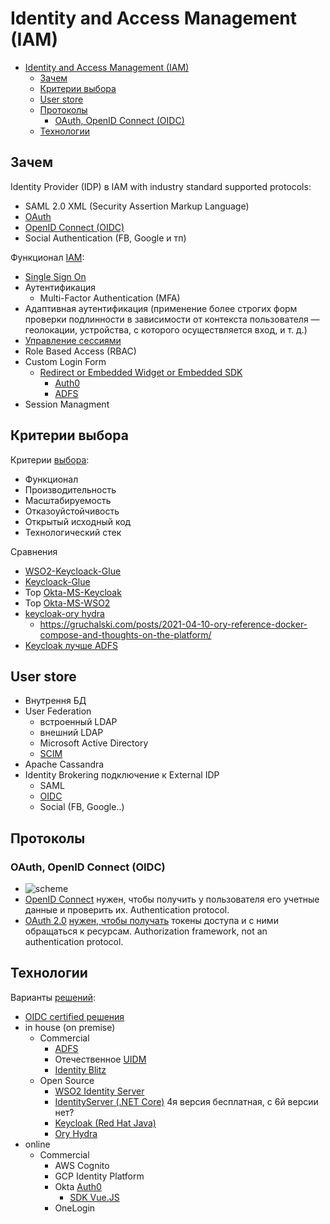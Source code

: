# Identity and Access Management (IAM)

- [Identity and Access Management (IAM)](#identity-and-access-management-iam)
	- [Зачем](#зачем)
	- [Критерии выбора](#критерии-выбора)
	- [User store](#user-store)
	- [Протоколы](#протоколы)
		- [OAuth, OpenID Connect (OIDC)](#oauth-openid-connect-oidc)
	- [Технологии](#технологии)

## Зачем

Identity Provider (IDP) в IAM with industry standard supported protocols:

- SAML 2.0 XML (Security Assertion Markup Language)
- [OAuth](../technology/protocols.integration/oauth.md)
- [OpenID Connect (OIDC)](../technology/protocols.integration/oidc.md)
- Social Authentication (FB, Google и тп)

Функционал [IAM](https://digitalguardian.com/blog/what-identity-and-access-management-iam):

- [Single Sign On](sso.md)
- Аутентификация
  - Multi-Factor Authentication (MFA)
- Адаптивная аутентификация (применение более строгих форм проверки подлинности в зависимости от контекста пользователя — геолокации, устройства, с которого осуществляется вход, и т. д.)
- [Управление сессиями](https://www.securitylab.ru/analytics/530059.php)
- Role Based Access (RBAC)
- Custom Login Form
	- [Redirect or Embedded Widget or Embedded SDK](https://developer.okta.com/docs/guides/sign-in-overview/main/#choose-your-auth)
		- [Auth0](https://auth0.com/docs/authenticate/login)
		- [ADFS](https://learn.microsoft.com/en-us/azure/active-directory/develop/scenario-spa-sign-in?tabs=javascript2)
- Session Managment

## Критерии выбора

Критерии [выбора](https://www.securitylab.ru/analytics/530059.php):

- Функционал
- Производительность
- Масштабируемость
- Отказоуйстойчивость
- Открытый исходный код
- Технологический стек

Сравнения
- [WSO2-Keycloack-Glue](../technology/middleware/iam.wso2.md)
- [Keycloack-Glue](../technology/middleware/iam.keycloak.md)
- Top [Okta-MS-Keycloak](https://www.saasworthy.com/list/identity-and-access-management-iam-software)
- Top [Okta-MS-WSO2](https://www.g2.com/categories/single-sign-on-sso)
- [keycloak-ory hydra](https://stackshare.io/stackups/keycloak-vs-ory-hydra)
	- https://gruchalski.com/posts/2021-04-10-ory-reference-docker-compose-and-thoughts-on-the-platform/
- [Keycloak лучше ADFS](https://trueengineering.ru/ru/cases/migrating-from-adfs-to-keycloak)

## User store

- Внутрення БД
- User Federation
  - встроенный LDAP
  - внешний LDAP
  - Microsoft Active Directory
  - [SCIM](../technology/protocols.integration/scim.md)
- Apache Cassandra
- Identity Brokering подключение к External IDP
  - SAML
  - [OIDC](../technology/protocols.integration/oidc.md)
  - Social (FB, Google..)

## Протоколы

### OAuth, OpenID Connect (OIDC)

- ![scheme](https://habrastorage.org/r/w1560/getpro/habr/post_images/bc9/ad8/618/bc9ad86182b31533cc26413abc67924f.png)
- [OpenID Сonnect](../technology/protocols.integration/oidc.md) нужен, чтобы получить у пользователя его учетные данные и проверить их. Authentication protocol.
- [OAuth 2.0](../technology/protocols.integration/oauth.md) [нужен, чтобы получать](https://habr.com/ru/company/dataart/blog/311376/) токены доступа и с ними обращаться к ресурсам. Authorization framework, not an authentication protocol.

## Технологии

Варианты [решений](https://www.securitylab.ru/analytics/530059.php):

- [OIDC certified решения](https://openid.net/developers/certified/)
- in house (on premise)
	- Commercial
		- [ADFS](../technology/middleware/iam.adfs.md)
		- Отечественное [UIDM](../technology/middleware/iam.uidm.md)
		- [Identity Blitz](https://identityblitz.ru/products/blitz-identity-provider/documentation/?ref=main)
	- Open Source
		- [WSO2 Identity Server](../technology/middleware/iam.wso2.md)
		- [IdentityServer (.NET Core)](../technology/middleware/iam.is.md) 4я версия бесплатная, с 6й версии нет?
		- [Keycloak (Red Hat Java)](../technology/middleware/iam.keycloak.md)
		- [Ory Hydra](../technology/middleware/iam.hydra.md)		
- online
	- Commercial
    	- AWS Cognito
    	- GCP Identity Platform
		- Okta [Auth0](https://auth0.com/)
			- [SDK Vue.JS](https://auth0.com/docs/libraries)
		- OneLogin
